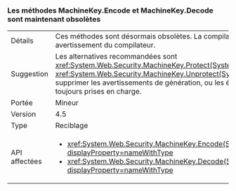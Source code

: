 ### <a name="machinekeyencode-and-machinekeydecode-methods-are-now-obsolete"></a>Les méthodes MachineKey.Encode et MachineKey.Decode sont maintenant obsolètes

|   |   |
|---|---|
|Détails|Ces méthodes sont désormais obsolètes. La compilation du code qui appelle ces méthodes génère un avertissement du compilateur.|
|Suggestion|Les alternatives recommandées sont <xref:System.Web.Security.MachineKey.Protect(System.Byte[],System.String[])> et <xref:System.Web.Security.MachineKey.Unprotect(System.Byte[],System.String[])>. Vous pouvez également supprimer les avertissements de génération, ou les éviter en utilisant un compilateur plus ancien. Ces API sont toujours prises en charge.|
|Portée|Mineur|
|Version|4.5|
|Type|Reciblage|
|API affectées|<ul><li><xref:System.Web.Security.MachineKey.Encode(System.Byte[],System.Web.Security.MachineKeyProtection)?displayProperty=nameWithType></li><li><xref:System.Web.Security.MachineKey.Decode(System.String,System.Web.Security.MachineKeyProtection)?displayProperty=nameWithType></li></ul>|


